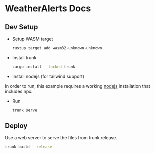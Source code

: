 # WeatherAlerts Docs

## Dev Setup

* Setup WASM target

  ```bash
  rustup target add wasm32-unknown-unknown
  ```

* Install trunk

  ```bash
  cargo install --locked trunk
  ```

* Install nodejs (for tailwind support)

In order to run, this example requires a working [nodejs](https://nodejs.org/en/download) installation that includes npx.


* Run

  ```bash
  trunk serve
  ```

## Deploy

Use a web server to serve the files from trunk release.

```bash
trunk build --release
```
